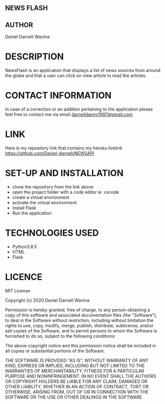 ## NEWS FLASH

## AUTHOR
Daniel Darnell Wanina

# DESCRIPTION
NewsFlash is an application that displays a list of news sources from around the globe and that a user can click on view article to read the articles.

# CONTACT INFORMATION
In case of a correction or an addition pertaining to the application please feel free to contact me via email darnelldanny1997@gmail.com

# LINK 
Here is my repository link that contains my heroku livelink https://github.com/Daniel-darnell/NEWSAPI

# SET-UP AND INSTALLATION 
* clone the repository from the link above
* open the project folder with a code editor ie. vscode
* create a virtual environment 
* activate the virtual environment 
* Install Flask 
* Run the application

# TECHNOLOGIES USED
* Python3.8.5
* HTML
* Flask

# LICENCE
MIT License

Copyright (c) 2020 Daniel Darnell Wanina

Permission is hereby granted, free of charge, to any person obtaining a copy
of this software and associated documentation files (the "Software"), to deal
in the Software without restriction, including without limitation the rights
to use, copy, modify, merge, publish, distribute, sublicense, and/or sell
copies of the Software, and to permit persons to whom the Software is
furnished to do so, subject to the following conditions:

The above copyright notice and this permission notice shall be included in all
copies or substantial portions of the Software.

THE SOFTWARE IS PROVIDED "AS IS", WITHOUT WARRANTY OF ANY KIND, EXPRESS OR
IMPLIED, INCLUDING BUT NOT LIMITED TO THE WARRANTIES OF MERCHANTABILITY,
FITNESS FOR A PARTICULAR PURPOSE AND NONINFRINGEMENT. IN NO EVENT SHALL THE
AUTHORS OR COPYRIGHT HOLDERS BE LIABLE FOR ANY CLAIM, DAMAGES OR OTHER
LIABILITY, WHETHER IN AN ACTION OF CONTRACT, TORT OR OTHERWISE, ARISING FROM,
OUT OF OR IN CONNECTION WITH THE SOFTWARE OR THE USE OR OTHER DEALINGS IN THE
SOFTWARE.